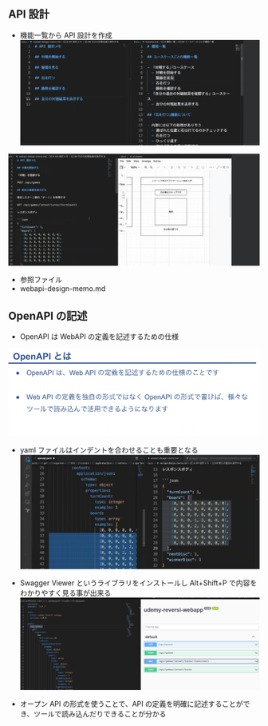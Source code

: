 ## API 設計

- 機能一覧から API 設計を作成
  ![alt text](image-43.png)

![alt text](image-44.png)

- 参照ファイル
- webapi-design-memo.md

## OpenAPI の記述

- OpenAPI は WebAPI の定義を記述するための仕様

![alt text](image-45.png)

- yaml ファイルはインデントを合わせることも重要となる
  ![alt text](image-47.png)

- Swagger Viewer というライブラリをインストールし Alt+Shift+P で内容をわかりやすく見る事が出来る
  ![alt text](image-46.png)

- オープン API の形式を使うことで、API の定義を明確に記述することができ、ツールで読み込んだりできることが分かる
